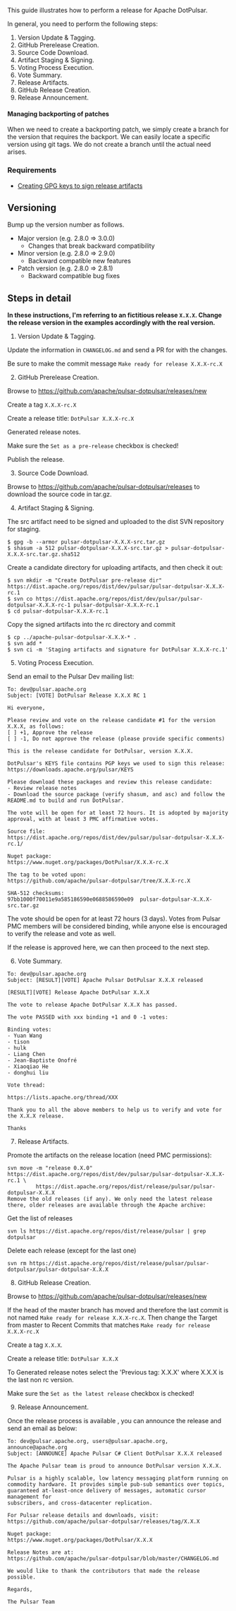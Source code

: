 ﻿<!--

    Licensed to the Apache Software Foundation (ASF) under one
    or more contributor license agreements.  See the NOTICE file
    distributed with this work for additional information
    regarding copyright ownership.  The ASF licenses this file
    to you under the Apache License, Version 2.0 (the
    "License"); you may not use this file except in compliance
    with the License.  You may obtain a copy of the License at

      http://www.apache.org/licenses/LICENSE-2.0

    Unless required by applicable law or agreed to in writing,
    software distributed under the License is distributed on an
    "AS IS" BASIS, WITHOUT WARRANTIES OR CONDITIONS OF ANY
    KIND, either express or implied.  See the License for the
    specific language governing permissions and limitations
    under the License.

-->

This guide illustrates how to perform a release for Apache DotPulsar.

In general, you need to perform the following steps:

1. Version Update & Tagging.
2. GitHub Prerelease Creation.
3. Source Code Download.
4. Artifact Staging & Signing.
5. Voting Process Execution.
6. Vote Summary.
7. Release Artifacts.
8. GitHub Release Creation.
9. Release Announcement.

#### Managing backporting of patches
When we need to create a backporting patch, we simply create a branch for the version that requires the backport.
We can easily locate a specific version using git tags. We do not create a branch until the actual need arises.

### Requirements
- [Creating GPG keys to sign release artifacts](https://pulsar.apache.org/contribute/create-gpg-keys/)

## Versioning
Bump up the version number as follows.

* Major version (e.g. 2.8.0 => 3.0.0)
    * Changes that break backward compatibility
* Minor version (e.g. 2.8.0 => 2.9.0)
    * Backward compatible new features
* Patch version (e.g. 2.8.0 => 2.8.1)
    * Backward compatible bug fixes

## Steps in detail

**In these instructions, I'm referring to an fictitious release `X.X.X`. Change the release version in the examples accordingly with the real version.**

1. Version Update & Tagging.

Update the information in `CHANGELOG.md` and send a PR for with the changes.

Be sure to make the commit message `Make ready for release X.X.X-rc.X`

2. GitHub Prerelease Creation.

Browse to https://github.com/apache/pulsar-dotpulsar/releases/new

Create a tag `X.X.X-rc.X`

Create a release title: `DotPulsar X.X.X-rc.X`

Generated release notes.

Make sure the `Set as a pre-release` checkbox is checked!

Publish the release.

3. Source Code Download.

Browse to https://github.com/apache/pulsar-dotpulsar/releases to download the source code in tar.gz.

4. Artifact Staging & Signing.

The src artifact need to be signed and uploaded to the dist SVN repository for staging.

```
$ gpg -b --armor pulsar-dotpulsar-X.X.X-src.tar.gz
$ shasum -a 512 pulsar-dotpulsar-X.X.X-src.tar.gz > pulsar-dotpulsar-X.X.X-src.tar.gz.sha512 
```

Create a candidate directory for uploading artifacts, and then check it out:

```
$ svn mkdir -m "Create DotPulsar pre-release dir" https://dist.apache.org/repos/dist/dev/pulsar/pulsar-dotpulsar-X.X.X-rc.1
$ svn co https://dist.apache.org/repos/dist/dev/pulsar/pulsar-dotpulsar-X.X.X-rc-1 pulsar-dotpulsar-X.X.X-rc.1
$ cd pulsar-dotpulsar-X.X.X-rc.1
```

Copy the signed artifacts into the rc directory and commit
```
$ cp ../apache-pulsar-dotpulsar-X.X.X-* .
$ svn add *
$ svn ci -m 'Staging artifacts and signature for DotPulsar X.X.X-rc.1'
```

5. Voting Process Execution.

Send an email to the Pulsar Dev mailing list:

```
To: dev@pulsar.apache.org
Subject: [VOTE] DotPulsar Release X.X.X RC 1

Hi everyone,

Please review and vote on the release candidate #1 for the version X.X.X, as follows:
[ ] +1, Approve the release
[ ] -1, Do not approve the release (please provide specific comments)

This is the release candidate for DotPulsar, version X.X.X.

DotPulsar's KEYS file contains PGP keys we used to sign this release:
https://downloads.apache.org/pulsar/KEYS

Please download these packages and review this release candidate:
- Review release notes
- Download the source package (verify shasum, and asc) and follow the
README.md to build and run DotPulsar.

The vote will be open for at least 72 hours. It is adopted by majority approval, with at least 3 PMC affirmative votes.

Source file:
https://dist.apache.org/repos/dist/dev/pulsar/pulsar-dotpulsar-X.X.X-rc.1/

Nuget package:
https://www.nuget.org/packages/DotPulsar/X.X.X-rc.X

The tag to be voted upon:
https://github.com/apache/pulsar-dotpulsar/tree/X.X.X-rc.X

SHA-512 checksums:
97bb1000f70011e9a585186590e0688586590e09  pulsar-dotpulsar-X.X.X-src.tar.gz
```

The vote should be open for at least 72 hours (3 days). Votes from Pulsar PMC members will be considered binding, while anyone else is encouraged to verify the release and vote as well.

If the release is approved here, we can then proceed to the next step.

6. Vote Summary.

```
To: dev@pulsar.apache.org
Subject: [RESULT][VOTE] Apache Pulsar DotPulsar X.X.X released

[RESULT][VOTE] Release Apache DotPulsar X.X.X

The vote to release Apache DotPulsar X.X.X has passed.

The vote PASSED with xxx binding +1 and 0 -1 votes:

Binding votes:
- Yuan Wang
- tison
- hulk
- Liang Chen
- Jean-Baptiste Onofré
- Xiaoqiao He
- donghui liu

Vote thread:

https://lists.apache.org/thread/XXX

Thank you to all the above members to help us to verify and vote for the X.X.X release.

Thanks
```

7. Release Artifacts.

Promote the artifacts on the release location (need PMC permissions):
```
svn move -m "release 0.X.0" https://dist.apache.org/repos/dist/dev/pulsar/pulsar-dotpulsar-X.X.X-rc.1 \
         https://dist.apache.org/repos/dist/release/pulsar/pulsar-dotpulsar-X.X.X
Remove the old releases (if any). We only need the latest release there, older releases are available through the Apache archive:
```

Get the list of releases
```
svn ls https://dist.apache.org/repos/dist/release/pulsar | grep dotpulsar
```

Delete each release (except for the last one)
```
svn rm https://dist.apache.org/repos/dist/release/pulsar/pulsar-dotpulsar/pulsar-dotpulsar-X.X.X
``` 

8. GitHub Release Creation.

Browse to https://github.com/apache/pulsar-dotpulsar/releases/new

If the head of the master branch has moved and therefore the last commit is not named `Make ready for release X.X.X-rc.X`.
Then change the Target from master to Recent Commits that matches `Make ready for release X.X.X-rc.X`

Create a tag `X.X.X`.

Create a release title: `DotPulsar X.X.X`

To Generated release notes select the 'Previous tag: X.X.X' where X.X.X is the last non rc version.

Make sure the `Set as the latest release` checkbox is checked!

9. Release Announcement.

Once the release process is available , you can announce the release and send an email as below:

```
To: dev@pulsar.apache.org, users@pulsar.apache.org, announce@apache.org
Subject: [ANNOUNCE] Apache Pulsar C# Client DotPulsar X.X.X released

The Apache Pulsar team is proud to announce DotPulsar version X.X.X.

Pulsar is a highly scalable, low latency messaging platform running on
commodity hardware. It provides simple pub-sub semantics over topics,
guaranteed at-least-once delivery of messages, automatic cursor management for
subscribers, and cross-datacenter replication.

For Pulsar release details and downloads, visit:
https://github.com/apache/pulsar-dotpulsar/releases/tag/X.X.X

Nuget package:
https://www.nuget.org/packages/DotPulsar/X.X.X

Release Notes are at:
https://github.com/apache/pulsar-dotpulsar/blob/master/CHANGELOG.md

We would like to thank the contributors that made the release possible.

Regards,

The Pulsar Team
```
